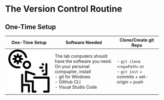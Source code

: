 # The Version Control Routine

## One-Time Setup

| **One-Time Setup** | Software Needed | Clone/Create git Repo |
|--|--|--|
| ![](./Images/working-progress.png) | The lab computers should have the software you need. On your personal compupter, install <br />- git for Windows <br />- GitHub CLI <br />- Visual Studio Code | - `git clone <repoPath>` or <br />- `git init` + commits + set-origin + push<br /> |



